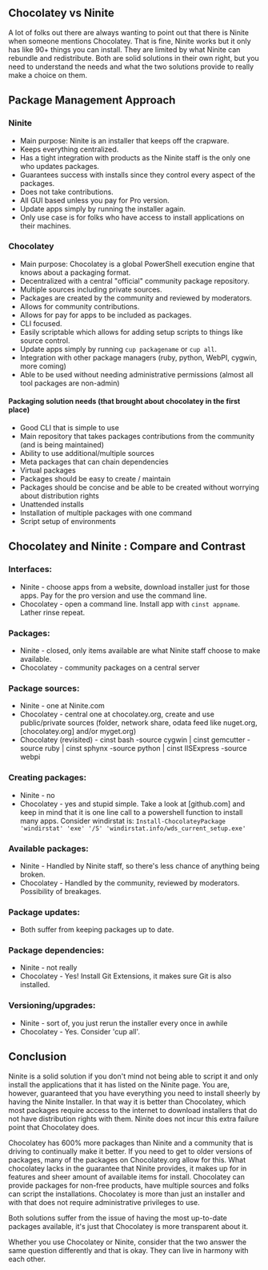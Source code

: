 ## Chocolatey vs Ninite

A lot of folks out there are always wanting to point out that there is Ninite when someone mentions Chocolatey. That is fine, Ninite works but it only has like 90+ things you can install. They are limited by what Ninite can rebundle and redistribute. Both are solid solutions in their own right, but you need to understand the needs and what the two solutions provide to really make a choice on them.

## Package Management Approach

### Ninite
* Main purpose: Ninite is an installer that keeps off the crapware.
* Keeps everything centralized.
* Has a tight integration with products as the Ninite staff is the only one who updates packages.
* Guarantees success with installs since they control every aspect of the packages.
* Does not take contributions.
* All GUI based unless you pay for Pro version.
* Update apps simply by running the installer again.
* Only use case is for folks who have access to install applications on their machines.

### Chocolatey
* Main purpose: Chocolatey is a global PowerShell execution engine that knows about a packaging format.
* Decentralized with a central "official" community package repository.
* Multiple sources including private sources. 
* Packages are created by the community and reviewed by moderators.
* Allows for community contributions.
* Allows for pay for apps to be included as packages.
* CLI focused.
* Easily scriptable which allows for adding setup scripts to things like source control.
* Update apps simply by running `cup packagename` or `cup all`.
* Integration with other package managers (ruby, python, WebPI, cygwin, more coming)
* Able to be used without needing administrative permissions (almost all tool packages are non-admin)

#### Packaging solution needs (that brought about chocolatey in the first place)
* Good CLI that is simple to use
* Main repository that takes packages contributions from the community (and is being maintained)
* Ability to use additional/multiple sources
* Meta packages that can chain dependencies
* Virtual packages
* Packages should be easy to create / maintain
* Packages should be concise and be able to be created without worrying about distribution rights
* Unattended installs
* Installation of multiple packages with one command
* Script setup of environments

## Chocolatey and  Ninite : Compare and Contrast

### Interfaces:
* Ninite - choose apps from a website, download installer just for those apps. Pay for the pro version and use the command line.
* Chocolatey - open a command line. Install app with `cinst appname`. Lather rinse repeat.

### Packages:
* Ninite - closed, only items available are what Ninite staff choose to make available.
* Chocolatey - community packages on a central server

### Package sources:
* Ninite - one at Ninite.com
* Chocolatey - central one at chocolatey.org, create and use public/private sources (folder, network share, odata feed like nuget.org, [chocolatey.org] and/or myget.org)
* Chocolatey (revisited) - cinst bash -source cygwin | cinst gemcutter -source ruby | cinst sphynx -source python | cinst IISExpress -source webpi

### Creating packages:
* Ninite - no
* Chocolatey - yes and stupid simple. Take a look at [github.com] and keep in mind that it is one line call to a powershell function to install many apps. Consider windirstat is:
`Install-ChocolateyPackage 'windirstat' 'exe' '/S' 'windirstat.info/wds_current_setup.exe'`

### Available packages:
* Ninite - Handled by Ninite staff, so there's less chance of anything being broken.
* Chocolatey - Handled by the community, reviewed by moderators. Possibility of breakages.

### Package updates:
* Both suffer from keeping packages up to date.

### Package dependencies:
* Ninite - not really
* Chocolatey - Yes! Install Git Extensions, it makes sure Git is also installed.

### Versioning/upgrades:
* Ninite - sort of, you just rerun the installer every once in awhile
* Chocolatey - Yes. Consider 'cup all'.

## Conclusion
Ninite is a solid solution if you don't mind not being able to script it and only install the applications that it has listed on the Ninite page. You are, however, guaranteed that you have everything you need to install sheerly by having the Ninite Installer. In that way it is better than Chocolatey, which most packages require access to the internet to download installers that do not have distribution rights with them. Ninite does not incur this extra failure point that Chocolatey does.  
  
Chocolatey has 600% more packages than Ninite and a community that is driving to continually make it better. If you need to get to older versions of packages, many of the packages on Chocolatey.org allow for this. What chocolatey lacks in the guarantee that Ninite provides, it makes up for in features and sheer amount of available items for install. Chocolatey can provide packages for non-free products, have multiple sources and folks can script the installations. Chocolatey is more than just an installer and with that does not require administrative privileges to use.  
  
Both solutions suffer from the issue of having the most up-to-date packages available, it's just that Chocolatey is more transparent about it.   
  
Whether you use Chocolatey or Ninite, consider that the two answer the same question differently and that is okay. They can live in harmony with each other.  